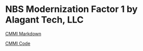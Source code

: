 # NBS Modernization Factor 1 by Alagant Tech, LLC
[CMMI Markdown](https://github.com/ericaosta/alagant/blob/main/CMMI.md)


[CMMI Code](https://github.com/ericaosta/alagant/blob/main/CMMI.Rmd)
